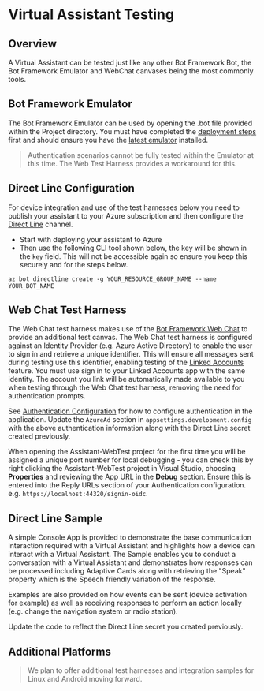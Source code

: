 # Virtual Assistant Testing

## Overview

A Virtual Assistant can be tested just like any other Bot Framework Bot, the Bot Framework Emulator and WebChat canvases being the most commonly tools. 

## Bot Framework Emulator

The Bot Framework Emulator can be used by opening the .bot file provided within the Project directory. You must have completed the [deployment steps](./createvirtualassistant.md) first and should ensure you have the [latest emulator](https://github.com/Microsoft/BotFramework-Emulator/releases
) installed.

> Authentication scenarios cannot be fully tested within the Emulator at this time. The Web Test Harness provides a workaround for this.

## Direct Line Configuration

For device integration and use of the test harnesses below you need to publish your assistant to your Azure subscription and then configure the [Direct Line](https://docs.microsoft.com/en-us/azure/bot-service/bot-service-channel-connect-directline?view=azure-bot-service-3.0) channel.

- Start with deploying your assistant to Azure
- Then use the following CLI tool shown below, the key will be shown in the `key` field. This will not be accessible again so ensure you keep this securely and for the steps below.

```shell
az bot directline create -g YOUR_RESOURCE_GROUP_NAME --name YOUR_BOT_NAME
```

## Web Chat Test Harness

The Web Chat test harness makes use of the [Bot Framework Web Chat](https://github.com/Microsoft/BotFramework-WebChat) to provide an additional test canvas. 
The Web Chat test harness is configured against an Identity Provider (e.g. Azure Active Directory) to enable the user to sign in and retrieve a unique identifier. 
This will ensure all messages sent during testing use this identifier, enabling testing of the [Linked Accounts](./linkedaccounts.md) feature.
You must use sign in to your Linked Accounts app with the same identity. 
The account you link will be automatically made available to you when testing through the Web Chat test harness, removing the need for authentication prompts.

See [Authentication Configuration](./linkedaccounts.md#authentication-configuration) for how to configure authentication in the application. 
Update the `AzureAd` section in `appsettings.development.config` with the above authentication information along with the Direct Line secret created previously.

When opening the Assistant-WebTest project for the first time you will be assigned a unique port number for local debugging - you can check this by right clicking the Assistant-WebTest project in Visual Studio, choosing **Properties** and reviewing the App URL in the **Debug** section. 
Ensure this is entered into the Reply URLs section of your Authentication configuration. e.g. `https://localhost:44320/signin-oidc`.

## Direct Line Sample

A simple Console App is provided to demonstrate the base communication interaction required with a Virtual Assistant and highlights how a device can interact with a Virtual Assistant. The Sample enables you to conduct a conversation with a Virtual Assistant and demonstrates how responses can be processed including Adaptive Cards along with retrieving the "Speak" property which is the Speech friendly variation of the response.

Examples are also provided on how events can be sent (device activation for example) as well as receiving responses to perform an action locally (e.g. change the navigation system or radio station).

Update the code to reflect the Direct Line secret you created previously.

## Additional Platforms

> We plan to offer additional test harnesses and integration samples for Linux and Android moving forward.
